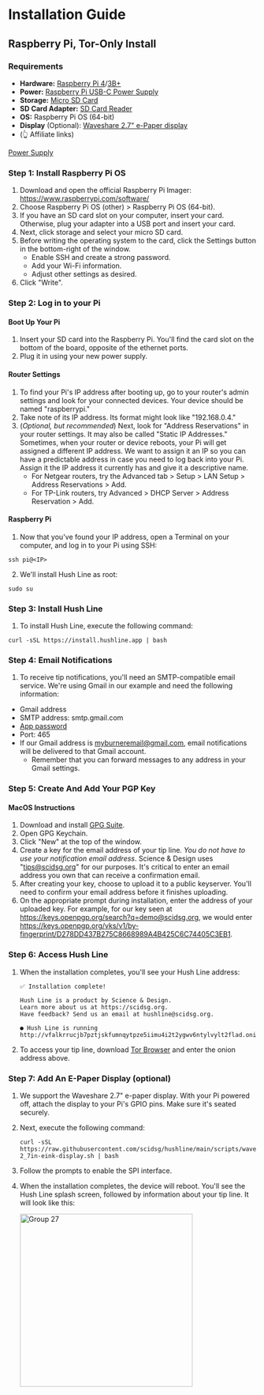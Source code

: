 # Installation Guide

## Raspberry Pi, Tor-Only Install

### Requirements
- **Hardware:** [Raspberry Pi 4](https://www.amazon.com/Raspberry-Model-2019-Quad-Bluetooth/dp/B07TC2BK1X/?&_encoding=UTF8&tag=scidsg-20&linkCode=ur2&linkId=ee402e41cd98b8767ed54b1531ed1666&camp=1789&creative=9325)/[3B+](https://www.amazon.com/ELEMENT-Element14-Raspberry-Pi-Motherboard/dp/B07P4LSDYV/?&_encoding=UTF8&tag=scidsg-20&linkCode=ur2&linkId=d76c1db453c42244fe465c9c56601303&camp=1789&creative=9325)
- **Power:** [Raspberry Pi USB-C Power Supply](https://www.amazon.com/Raspberry-Pi-USB-C-Power-Supply?&_encoding=UTF8&tag=scidsg-20&linkCode=ur2&linkId=1b23995f6048ad84182dca1f160656e9&camp=1789&creative=9325)
- **Storage:** [Micro SD Card](https://www.amazon.com/SanDisk-128GB-MicroSDXC-Memory-Adapter/?&_encoding=UTF8&tag=scidsg-20&linkCode=ur2&linkId=fd8f40cfc6e84e328e3246af7159eb40&camp=1789&creative=9325)
- **SD Card Adapter:** [SD Card Reader](https://www.amazon.com/SanDisk-MobileMate-microSD-Card-Reader?&_encoding=UTF8&tag=scidsg-20&linkCode=ur2&linkId=40c1d3e78e132a951b46e61aab13e4e7&camp=1789&creative=9325) 
- **OS:** Raspberry Pi OS (64-bit)
- **Display** (Optional): [Waveshare 2.7" e-Paper display](https://www.amazon.com/2-7inch-HAT-Resolution-Electronic-Communicating/dp/B075FQKSZ9/?&_encoding=UTF8&tag=scidsg-20&linkCode=ur2&linkId=6963f1303b9d2b8ade8f92f37f2fda26&camp=1789&creative=9325)
- (👆 Affiliate links)

<a target="_blank" href="https://www.amazon.com/Raspberry-Pi-USB-C-Power-Supply?&_encoding=UTF8&tag=scidsg-20&linkCode=ur2&linkId=1b23995f6048ad84182dca1f160656e9&camp=1789&creative=9325">Power Supply</a>


### Step 1: Install Raspberry Pi OS
1. Download and open the official Raspberry Pi Imager: https://www.raspberrypi.com/software/
2. Choose Raspberry Pi OS (other) > Raspberry Pi OS (64-bit).
3. If you have an SD card slot on your computer, insert your card. Otherwise, plug your adapter into a USB port and insert your card. 
4. Next, click storage and select your micro SD card.
5. Before writing the operating system to the card, click the Settings button in the bottom-right of the window.
   - Enable SSH and create a strong password.
   - Add your Wi-Fi information.
   - Adjust other settings as desired.
6. Click "Write".

### Step 2: Log in to your Pi

#### Boot Up Your Pi
1. Insert your SD card into the Raspberry Pi. You'll find the card slot on the bottom of the board, opposite of the ethernet ports.
2. Plug it in using your new power supply.

#### Router Settings
1. To find your Pi's IP address after booting up, go to your router's admin settings and look for your connected devices. Your device should be named "raspberrypi."
2. Take note of its IP address. Its format might look like "192.168.0.4."
3. (_Optional, but recommended_) Next, look for "Address Reservations" in your router settings. It may also be called "Static IP Addresses." Sometimes, when your router or device reboots, your Pi will get assigned a different IP address. We want to assign it an IP so you can have a predictable address in case you need to log back into your Pi. Assign it the IP address it currently has and give it a descriptive name.
   - For Netgear routers, try the Advanced tab > Setup > LAN Setup > Address Reservations > Add.
   - For TP-Link routers, try Advanced > DHCP Server > Address Reservation > Add.

#### Raspberry Pi   
1. Now that you've found your IP address, open a Terminal on your computer, and log in to your Pi using SSH:
```
ssh pi@<IP>
```
2. We'll install Hush Line as root:
```
sudo su
```

### Step 3: Install Hush Line

1. To install Hush Line, execute the following command:
```
curl -sSL https://install.hushline.app | bash
```

### Step 4: Email Notifications

1. To receive tip notifications, you'll need an SMTP-compatible email service. We're using Gmail in our example and need the following information:
- Gmail address
- SMTP address: smtp.gmail.com
- [App password](https://support.google.com/accounts/answer/185833?hl=en)
- Port: 465
- If our Gmail address is myburneremail@gmail.com, email notifications will be delivered to that Gmail account.
  - Remember that you can forward messages to any address in your Gmail settings.

### Step 5: Create And Add Your PGP Key

#### MacOS Instructions

1. Download and install [GPG Suite](https://gpgtools.org/).
2. Open GPG Keychain.
3. Click "New" at the top of the window.
4. Create a key for the email address of your tip line. _You do not have to use your notification email address_. Science & Design uses "tips@scidsg.org" for our purposes. It's critical to enter an email address you own that can receive a confirmation email.
5. After creating your key, choose to upload it to a public keyserver. You'll need to confirm your email address before it finishes uploading. 
6. On the appropriate prompt during installation, enter the address of your uploaded key. For example, for our key seen at https://keys.openpgp.org/search?q=demo@scidsg.org, we would enter https://keys.openpgp.org/vks/v1/by-fingerprint/D278DD437B275C8668989A4B425C6C74405C3EB1. 

### Step 6: Access Hush Line

1. When the installation completes, you'll see your Hush Line address:
   ```
   ✅ Installation complete!
                                               
   Hush Line is a product by Science & Design. 
   Learn more about us at https://scidsg.org.
   Have feedback? Send us an email at hushline@scidsg.org.

   ● Hush Line is running
   http://vfalkrrucjb7pztjskfumnqytpze5iimu4i2t2ygwv6ntylvylt2flad.onion
   ```
2. To access your tip line, download [Tor Browser](https://torproject.org/download) and enter the onion address above.

### Step 7: Add An E-Paper Display (optional)

1. We support the Waveshare 2.7" e-paper display. With your Pi powered off, attach the display to your Pi's GPIO pins. Make sure it's seated securely.
2. Next, execute the following command:
   ```
   curl -sSL https://raw.githubusercontent.com/scidsg/hushline/main/scripts/waveshare-2_7in-eink-display.sh | bash
   ```
3. Follow the prompts to enable the SPI interface.
4. When the installation completes, the device will reboot. You'll see the Hush Line splash screen, followed by information about your tip line. It will look like this:
   
   <img width="350" alt="Group 27" src="https://github.com/scidsg/hushline/assets/28545431/8fd840d2-c2b9-4ba3-b0f8-bbe105c1baa2">


